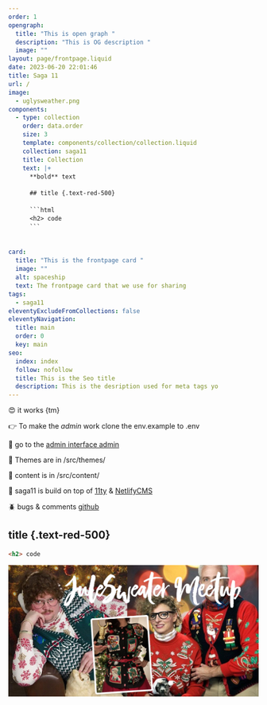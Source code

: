 ```yaml
---
order: 1
opengraph:
  title: "This is open graph "
  description: "This is OG description "
  image: ""
layout: page/frontpage.liquid
date: 2023-06-20 22:01:46
title: Saga 11
url: /
image:
  - uglysweather.png
components:
  - type: collection
    order: data.order
    size: 3
    template: components/collection/collection.liquid
    collection: saga11
    title: Collection
    text: |+
      **bold** text 

      ## title {.text-red-500}

      ```html
      <h2> code
      ```


card:
  title: "This is the frontpage card "
  image: ""
  alt: spaceship
  text: The frontpage card that we use for sharing
tags:
  - saga11
eleventyExcludeFromCollections: false
eleventyNavigation:
  title: main
  order: 0
  key: main
seo:
  index: index
  follow: nofollow
  title: This is the Seo title
  description: This is the desription used for meta tags yo
---
```

😍 it works {tm}

👉 To make the *admin* work clone the env.example to .env

🤖 go to the [admin interface admin](/admin)

💅 Themes are in /src/themes/

📜 content is in /src/content/

🎈 saga11 is build on top of [11ty](https://11ty.dev) & [NetlifyCMS](https://netlifycms.com)

🪲 bugs & comments [github](https://github.com/mortendk/saga11)

## title {.text-red-500} 
```html
<h2> code
```

![](uglysweather.png)
